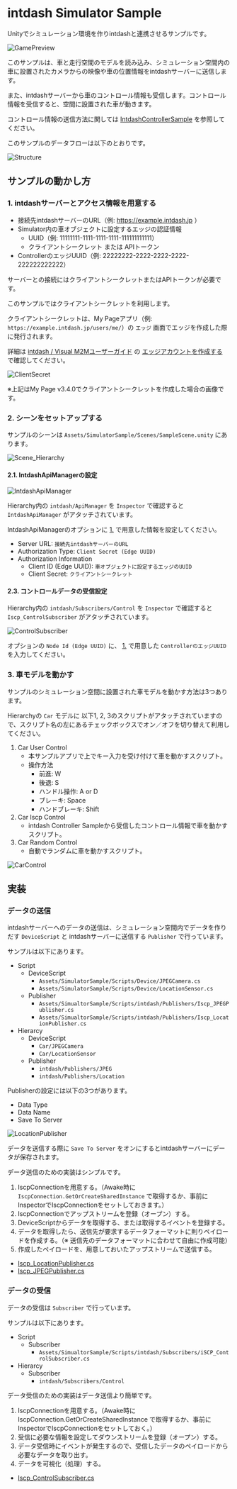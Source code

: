 # intdash Simulator Sample

Unityでシミュレーション環境を作りintdashと連携させるサンプルです。

![GamePreview](./images/GamePreview.png)

このサンプルは、車と走行空間のモデルを読み込み、シミュレーション空間内の車に設置されたカメラからの映像や車の位置情報をintdashサーバーに送信します。

また、intdashサーバーから車のコントロール情報も受信します。コントロール情報を受信すると、空間に設置された車が動きます。

コントロール情報の送信方法に関しては [IntdashControllerSample](../IntdashControllerSample/README.md) を参照してください。

このサンプルのデータフローは以下のとおりです。

![Structure](./images/Structure.png)

## サンプルの動かし方

### 1. intdashサーバーとアクセス情報を用意する

- 接続先intdashサーバーのURL（例: https://example.intdash.jp ）
- Simulator内の車オブジェクトに設定するエッジの認証情報
    - UUID（例: 11111111-1111-1111-1111-111111111111）
    - クライアントシークレット または APIトークン
- ControllerのエッジUUID（例: 22222222-2222-2222-2222-222222222222）

サーバーとの接続にはクライアントシークレットまたはAPIトークンが必要です。

このサンプルではクライアントシークレットを利用します。

クライアントシークレットは、My Pageアプリ（例: `https://example.intdash.jp/users/me/`）の `エッジ` 画面でエッジを作成した際に発行されます。

詳細は [intdash / Visual M2Mユーザーガイド](https://docs.intdash.jp/manual/user-guide/latest/ja/index.html) の [エッジアカウントを作成する](https://docs.intdash.jp/manual/user-guide/latest/ja/intdash-web-console-apps/my-page.html#create-edge-account) で確認してください。

![ClientSecret](./images/ClientSecret.png)

※上記はMy Page v3.4.0でクライアントシークレットを作成した場合の画像です。

### 2. シーンをセットアップする

サンプルのシーンは `Assets/SimulatorSample/Scenes/SampleScene.unity` にあります。

![Scene_Hierarchy](./images/Scene_Hierarchy.png)

#### 2.1. IntdashApiManagerの設定

![IntdashApiManager](./images/IntdashApiManager.png)

Hierarchy内の `intdash/ApiManager` を `Inspector` で確認すると `IntdashApiManager` がアタッチされています。

IntdashApiManagerのオプションに [1.](#1-intdashサーバーとアクセス情報を用意する) で用意した情報を設定してください。

- Server URL: `接続先intdashサーバーのURL`
- Authorization Type: `Client Secret (Edge UUID)`
- Authorization Information
    - Client ID (Edge UUID): `車オブジェクトに設定するエッジのUUID`
    - Client Secret: `クライアントシークレット`

#### 2.3. コントロールデータの受信設定

Hierarchy内の `intdash/Subscribers/Control` を `Inspector` で確認すると `Iscp_ControlSubscriber` がアタッチされています。

![ControlSubscriber](./images/ControlSubscriber.png)

オプションの `Node Id (Edge UUID)` に、 [1.](#1-intdashサーバーとアクセス情報を用意する) で用意した `ControllerのエッジUUID` を入力してください。

### 3. 車モデルを動かす

サンプルのシミュレーション空間に設置された車モデルを動かす方法は3つあります。

Hierarchyの `Car` モデルに 以下1, 2, 3のスクリプトがアタッチされていますので、スクリプト名の左にあるチェックボックスでオン／オフを切り替えて利用してください。

1. Car User Control
    - 本サンプルアプリで上でキー入力を受け付けて車を動かすスクリプト。
    - 操作方法
        - 前進: W
        - 後退: S
        - ハンドル操作: A or D
        - ブレーキ: Space
        - ハンドブレーキ: Shift
2. Car Iscp Control
    - intdash Controller Sampleから受信したコントロール情報で車を動かすスクリプト。
3. Car Random Control
    - 自動でランダムに車を動かすスクリプト。

![CarControl](./images/CarControl.png)



## 実装

### データの送信

intdashサーバーへのデータの送信は、シミュレーション空間内でデータを作りだす `DeviceScript` と intdashサーバーに送信する `Publisher` で行っています。

サンプルは以下にあります。

- Script
    - DeviceScript
        - `Assets/SimulatorSample/Scripts/Device/JPEGCamera.cs`
        - `Assets/SimulatorSample/Scripts/Device/LocationSensor.cs`
    - Publisher
        - `Assets/SimualtorSample/Scripts/intdash/Publishers/Iscp_JPEGPublisher.cs`
        - `Assets/SimualtorSample/Scripts/intdash/Publishers/Iscp_LocationPublisher.cs`
- Hierarcy
    - DeviceScript
        - `Car/JPEGCamera`
        - `Car/LocationSensor`
    - Publisher
        - `intdash/Publishers/JPEG`
        - `intdash/Publishers/Location`

Publisherの設定には以下の3つがあります。

- Data Type
- Data Name
- Save To Server


![LocationPublisher](./images/LocationPublisher.png)

データを送信する際に `Save To Server` をオンにするとintdashサーバーにデータが保存されます。

データ送信のための実装はシンプルです。

1. IscpConnectionを用意する。（Awake時に `IscpConnection.GetOrCreateSharedInstance` で取得するか、事前にInspectorでIscpConnectionをセットしておきます。）
2. IscpConnectionでアップストリームを登録（オープン）する。
3. DeviceScriptからデータを取得する、または取得するイベントを登録する。
4. データを取得したら、送信先が要求するデータフォーマットに則りペイロードを作成する。（※ 送信先のデータフォーマットに合わせて自由に作成可能）
5. 作成したペイロードを、用意しておいたアップストリームで送信する。

- [Iscp_LocationPublisher.cs](./Assets/SimulatorSample/Scripts/intdash/Publishers/Iscp_LocationPublisher.cs)
- [Iscp_JPEGPublisher.cs](./Assets/SimulatorSample/Scripts/intdash/Publishers/Iscp_JPEGPublisher.cs)

### データの受信

データの受信は `Subscriber` で行っています。

サンプルは以下にあります。

- Script
    - Subscriber
        - `Assets/SimualtorSample/Scripts/intdash/Subscribers/iSCP_ControlSubscriber.cs`
- Hierarcy
    - Subscriber
        - `intdash/Subscribers/Control`

データ受信のための実装はデータ送信より簡単です。

1. IscpConnectionを用意する。（Awake時に IscpConnection.GetOrCreateSharedInstance で取得するか、事前にInspectorでIscpConnectionをセットしておく。）
2. 受信に必要な情報を設定してダウンストリームを登録（オープン）する。
3. データ受信時にイベントが発生するので、受信したデータのペイロードから必要なデータを取り出す。
4. データを可視化（処理）する。

- [Iscp_ControlSubscriber.cs](./Assets/SimulatorSample/Scripts/intdash/Subscribers/Iscp_ControlSubscriber.cs)
